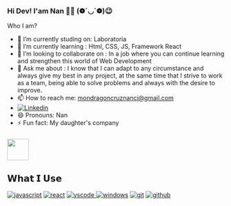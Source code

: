 ### Hi Dev! I'am Nan 👋✨ (❁´◡`❁)😉

Who I am?

- 🔭 I’m currently studing on: Laboratoria
- 🌱 I’m currently learning : Html, CSS, JS, Framework React
- 👯 I’m looking to collaborate on : In a job where you can continue learning and strengthen this world of Web Development
- 💬 Ask me about : I know that I can adapt to any circumstance and always give my best in any project, at the same time that I strive to work as a team, being able to solve problems and always with the desire to improve.
- 📫 How to reach me: mondragoncruznanci@gmail.com
- [![Linkedin](https://img.shields.io/badge/-LinkedIn-222222?style=flat-square&logo=Linkedin&logoColor=white&link=https://www.linkedin.com/in/01naveenv/)](https://www.linkedin.com/in/nanci-mondragon-cruz/)
- 😄 Pronouns: Nan
- ⚡ Fun fact: My daughter's company
### <img src="https://media.giphy.com/media/VgCDAzcKvsR6OM0uWg/giphy.gif" width="50">

## 𝗪𝗵𝗮𝘁 𝗜 𝗨𝘀𝗲
<p align="justify">
<a href="https://github.com/priyanshumay"><img src="https://img.shields.io/badge/JS-f5f542.svg?style=for-the-badge&logo=javascript&logoColor=f5f542&labelColor=ffffff" alt="javascript"></a>			    
<a href="https://github.com/priyanshumay"><img src="https://img.shields.io/badge/react-61DAFB.svg?style=for-the-badge&logo=react&logoColor=61DAFB&labelColor=ffffff" alt="react"></a>
<a href="https://github.com/priyanshumay">
<img src="https://img.shields.io/badge/vscode-blue.svg?style=for-the-badge&logo=visual-studio-code&labelColor=ffffff&logoColor=blue" alt="vscode">
</a>
<a href="https://github.com/priyanshumay"><img src="https://img.shields.io/badge/windows-3795fa.svg?style=for-the-badge&logo=windows&logoColor=3795fa&labelColor=ffffff" alt="windows"></a>
<a href="https://github.com/priyanshumay"><img src="https://img.shields.io/badge/git-F05032.svg?style=for-the-badge&logo=git&logoColor=F05032&labelColor=ffffff" alt="git"></a>
<a href="https://github.com/priyanshumay"><img src="https://img.shields.io/badge/github-black.svg?style=for-the-badge&logo=github&logoColor=black&labelColor=ffffff" alt="github"></a>
</p><br>
